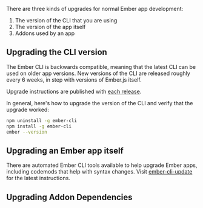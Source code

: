 There are three kinds of upgrades for normal Ember app development: 

1. The version of the CLI that you are using
2. The version of the app itself
3. Addons used by an app

## Upgrading the CLI version

The Ember CLI is backwards compatible, meaning that the latest CLI can be used on older app versions. New versions of the CLI are released roughly every 6 weeks, in step with versions of Ember.js itself.

Upgrade instructions are published with [each release](https://github.com/ember-cli/ember-cli/releases).

In general, here's how to upgrade the version of the CLI and verify that the upgrade worked:

```bash
npm uninstall -g ember-cli
npm install -g ember-cli
ember --version
```

## Upgrading an Ember app itself

There are automated Ember CLI tools available to help upgrade Ember apps, including codemods that help with syntax changes. Visit
[ember-cli-update](https://github.com/ember-cli/ember-cli-update) for the latest instructions.

<!-- Needs a section that describes a common upgrade experience, explains deprecations, links to Deprecations site, and hints that upgrades to get new features or jump major versions require changes to the codebase. Common misconception is that you can just jump versions in package.json. Pull in info from https://ember-cli.com/user-guide/#upgrading  -->

## Upgrading Addon Dependencies

<!-- very brief guidance on how to approach addons, and a note that sometimes deprecation warnings come from outdated addons rather than your app -->
